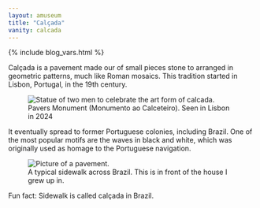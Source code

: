```yaml
---
layout: amuseum
title: "Calçada"
vanity: calcada
---
```


{% include blog_vars.html %}

Calçada is a pavement made our of small pieces stone to arranged in geometric patterns, much like Roman mosaics. This tradition started in Lisbon, Portugal, in the 19th century.

<figure class="center_children">
  <img src="{{resources_path_amuseum}}/lisboa.jpg" alt="Statue of two men to celebrate the art form of calcada." />
  <figcaption>Pavers Monument (Monumento ao Calceteiro). Seen in Lisbon in 2024</figcaption>
</figure>

It eventually spread to former Portuguese colonies, including Brazil. One of the most popular motifs are the waves in black and white, which was originally used as homage to the Portuguese navigation.

<figure class="center_children">
  <img src="{{resources_path_amuseum}}/home.png" alt="Picture of a pavement." />
  <figcaption>A typical sidewalk across Brazil. This is in front of the house I grew up in.</figcaption>
</figure>

Fun fact: Sidewalk is called calçada in Brazil.
